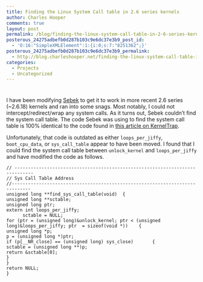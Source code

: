 ```yaml
---
title: Finding the Linux System Call table in 2.6 series kernels
author: Charles Hooper
comments: true
layout: post
permalink: /blog/finding-the-linux-system-call-table-in-2-6-series-kernels/
posterous_24275adbefb0d287b103c9e6dc37e3b9_post_id:
  - 'O:16:"SimpleXMLElement":1:{i:0;s:7:"8251362";}'
posterous_24275adbefb0d287b103c9e6dc37e3b9_permalink:
  - http://blog.charleshooper.net/finding-the-linux-system-call-table-in-26-ser
categories:
  - Projects
  - Uncategorized
---
```

# 

I have been modifying [Sebek][1] to get it to work in more recent 2.6 series (~2.6.18) kernels and ran into some snags. Most notably, I could not intercept/redirect/wrap any system calls. As it turns out, Sebek couldn’t find the system call table. The code Sebek was using to find the system call table is 100% identical to the code found in [this article on KernelTrap][2].

 [1]: http://www.honeynet.org/tools/sebek/
 [2]: http://kerneltrap.org/node/6416

Unfortunately, that code is outdated as either `loops_per_jiffy`, `boot_cpu_data`, or `sys_call_table` appear to have been moved. I found that I could find the system call table between `unlock_kernel` and `loops_per_jiffy` and have modified the code as follows.

    // -----------------------------------------------------------------------------   
    // Sys Call Table Address  
    //-----------------------------------------------------------------------------  
    unsigned long **find_sys_call_table(void)  {  
    unsigned long **sctable;  
    unsigned long ptr;  
    extern int loops_per_jiffy;
          sctable = NULL;  
    for (ptr = (unsigned long)&unlock_kernel; ptr < (unsigned long)&loops_per_jiffy; ptr  = sizeof(void *))    {  
    unsigned long *p;  
    p = (unsigned long *)ptr;  
    if (p[__NR_close] == (unsigned long) sys_close)       {  
    sctable = (unsigned long **)p;  
    return &sctable[0];  
    }  
    }  
    return NULL;  
    }

 